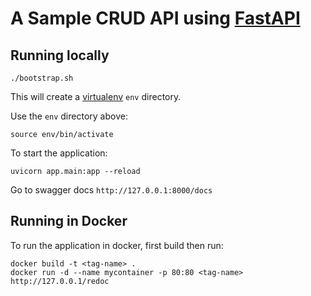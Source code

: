 # A Sample CRUD API using [FastAPI](https://fastapi.tiangolo.com/)


## Running locally

```
./bootstrap.sh
```

This will create a [virtualenv](https://virtualenv.pypa.io/en/latest/) `env` directory.

Use the `env` directory above:

```
source env/bin/activate
```

To start the application:

```
uvicorn app.main:app --reload
```
Go to swagger docs `http://127.0.0.1:8000/docs`


## Running in Docker

To run the application in docker, first build then run:

```
docker build -t <tag-name> .
docker run -d --name mycontainer -p 80:80 <tag-name>
http://127.0.0.1/redoc
```

